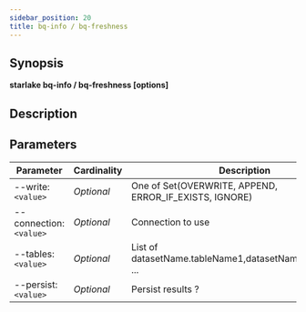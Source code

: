 ```yaml
---
sidebar_position: 20
title: bq-info / bq-freshness
---
```



## Synopsis

**starlake bq-info / bq-freshness [options]**

## Description


## Parameters

Parameter|Cardinality|Description
---|---|---
--write:`<value>`|*Optional*|One of Set(OVERWRITE, APPEND, ERROR_IF_EXISTS, IGNORE)
--connection:`<value>`|*Optional*|Connection to use
--tables:`<value>`|*Optional*|List of datasetName.tableName1,datasetName.tableName2 ...
--persist:`<value>`|*Optional*|Persist results ?

